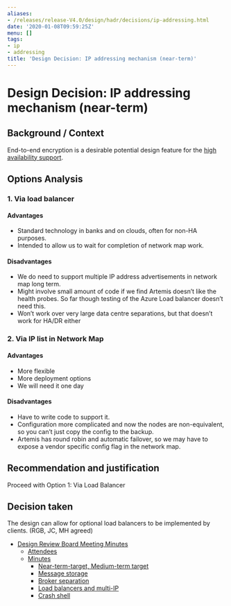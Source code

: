 ```yaml
---
aliases:
- /releases/release-V4.0/design/hadr/decisions/ip-addressing.html
date: '2020-01-08T09:59:25Z'
menu: []
tags:
- ip
- addressing
title: 'Design Decision: IP addressing mechanism (near-term)'
---
```



# Design Decision: IP addressing mechanism (near-term)


## Background / Context

End-to-end encryption is a desirable potential design feature for the [high availability support](../design.md).


## Options Analysis


### 1. Via load balancer


#### Advantages


* Standard technology in banks and on clouds, often for non-HA purposes.
* Intended to allow us to wait for completion of network map work.


#### Disadvantages


* We do need to support multiple IP address advertisements in network map long term.
* Might involve small amount of code if we find Artemis doesn’t like the health probes. So far though testing of the Azure Load balancer doesn’t need this.
* Won’t work over very large data centre separations, but that doesn’t work for HA/DR either


### 2. Via IP list in Network Map


#### Advantages


* More flexible
* More deployment options
* We will need it one day


#### Disadvantages


* Have to write code to support it.
* Configuration more complicated and now the nodes are non-equivalent, so you can’t just copy the config to the backup.
* Artemis has round robin and automatic failover, so we may have to expose a vendor specific config flag in the network map.


## Recommendation and justification

Proceed with Option 1: Via Load Balancer


## Decision taken

The design can allow for optional load balancers to be implemented by clients. (RGB, JC, MH agreed)



* [Design Review Board Meeting Minutes](drb-meeting-20171116.md)
    * [Attendees](drb-meeting-20171116.md#attendees)
    * [Minutes](drb-meeting-20171116.md#minutes)
        * [Near-term-target, Medium-term target](drb-meeting-20171116.md#near-term-target-medium-term-target)
        * [Message storage](drb-meeting-20171116.md#id1)
        * [Broker separation](drb-meeting-20171116.md#id2)
        * [Load balancers and multi-IP](drb-meeting-20171116.md#id3)
        * [Crash shell](drb-meeting-20171116.md#id4)







